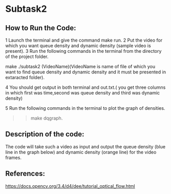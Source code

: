 # Subtask2 #
## How to Run the Code:
1 Launch the terminal and give the command make run.
2 Put the video for which you want queue density and dynamic density (sample video is present).
3 Run the following commands in the terminal from the directory of the project folder.

make 
./subtask2 (VideoName)(VideoName is name of file of which you want to find queue density and dynamic density and it must be presented in extaracted folder).

4 You should get output in both terminal and out.txt.( you get three columns in which first was time,second was queue density and third was dynamic density)

5 Run the following commands in the terminal to plot the graph of densities.
   >> make dqgraph.

## Description of the code:
   The code will take such a video as input and output the queue density (blue line in the graph below) and dynamic density (orange line) for the video frames. 
## References:
   https://docs.opencv.org/3.4/d4/dee/tutorial_optical_flow.html
